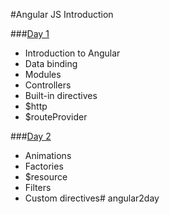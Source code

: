 #Angular JS Introduction

###[Day 1](day_1/)
- Introduction to Angular
- Data binding
- Modules
- Controllers
- Built-in directives
- $http
- $routeProvider

###[Day 2](day_2/)
- Animations
- Factories
- $resource
- Filters
- Custom directives# angular2day
